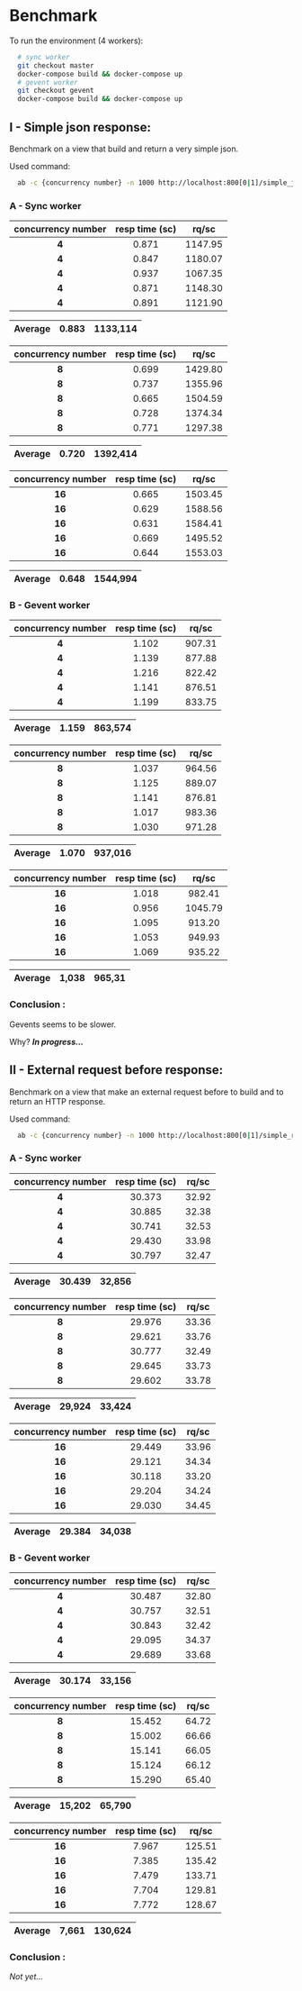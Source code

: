 # Benchmark

To run the environment (4 workers):

```sh
  # sync worker
  git checkout master
  docker-compose build && docker-compose up
  # gevent worker
  git checkout gevent
  docker-compose build && docker-compose up
```


## I - Simple json response:

Benchmark on a view that build and return a very simple json.

Used command:
```sh
  ab -c {concurrency number} -n 1000 http://localhost:800[0|1]/simple_json
```

### A - Sync worker
| concurrency number   | resp time (sc) | rq/sc       |
| :---:                | :---:          | :---:       |
|         **4**        |    0.871       |  1147.95    |
|         **4**        |    0.847       |  1180.07    |
|         **4**        |    0.937       |  1067.35    |
|         **4**        |    0.871       |  1148.30    |
|         **4**        |    0.891       |  1121.90    |

|         Average      |    0.883       |  1133,114   |
| :---:                | :---:          | :---:       |


| concurrency number   | resp time (sc) | rq/sc       |
| :---:                | :---:          | :---:       |
|         **8**        |    0.699       |  1429.80    |
|         **8**        |    0.737       |  1355.96    |
|         **8**        |    0.665       |  1504.59    |
|         **8**        |    0.728       |  1374.34    |
|         **8**        |    0.771       |  1297.38    |

|         Average      |    0.720       |  1392,414   |
| :---:                | :---:          | :---:       |

| concurrency number   | resp time (sc) | rq/sc       |
| :---:                | :---:          | :---:       |
|         **16**       |    0.665       |  1503.45    |
|         **16**       |    0.629       |  1588.56    |
|         **16**       |    0.631       |  1584.41    |
|         **16**       |    0.669       |  1495.52    |
|         **16**       |    0.644       |  1553.03    |

|         Average      |    0.648       |  1544,994   |
| :---:                | :---:          | :---:       |

### B - Gevent worker

| concurrency number   | resp time (sc) | rq/sc       |
| :---:                | :---:          | :---:       |
|         **4**        |    1.102       |  907.31     |
|         **4**        |    1.139       |  877.88     |
|         **4**        |    1.216       |  822.42     |
|         **4**        |    1.141       |  876.51     |
|         **4**        |    1.199       |  833.75     |

|         Average      |    1.159       |  863,574    |
| :---:                | :---:          | :---:       |


| concurrency number   | resp time (sc) | rq/sc       |
| :---:                | :---:          | :---:       |
|         **8**        |    1.037       |  964.56     |
|         **8**        |    1.125       |  889.07     |
|         **8**        |    1.141       |  876.81     |
|         **8**        |    1.017       |  983.36     |
|         **8**        |    1.030       |  971.28     |

|         Average      |    1.070       |  937,016    |
| :---:                | :---:          | :---:       |

| concurrency number   | resp time (sc) | rq/sc       |
| :---:                | :---:          | :---:       |
|         **16**       |    1.018       |  982.41     |
|         **16**       |    0.956       |  1045.79    |
|         **16**       |    1.095       |  913.20     |
|         **16**       |    1.053       |  949.93     |
|         **16**       |    1.069       |  935.22     |

|         Average      |    1,038       |  965,31     |
| :---:                | :---:          | :---:       |


### __Conclusion :__

Gevents seems to be slower.
 
Why? **_In progress..._**


## II - External request before response:

Benchmark on a view that make an external request before to build and to return an HTTP response.

Used command:
```sh
  ab -c {concurrency number} -n 1000 http://localhost:800[0|1]/simple_request/0
```

### A - Sync worker
| concurrency number   | resp time (sc) | rq/sc       |
| :---:                | :---:          | :---:       |
|         **4**        |    30.373      |  32.92      |
|         **4**        |    30.885      |  32.38      |
|         **4**        |    30.741      |  32.53      |
|         **4**        |    29.430      |  33.98      |
|         **4**        |    30.797      |  32.47      |

|         Average      |    30.439      |  32,856     |
| :---:                | :---:          | :---:       |


| concurrency number   | resp time (sc) | rq/sc       |
| :---:                | :---:          | :---:       |
|         **8**        |    29.976      |  33.36      |
|         **8**        |    29.621      |  33.76      |
|         **8**        |    30.777      |  32.49      |
|         **8**        |    29.645      |  33.73      |
|         **8**        |    29.602      |  33.78      |

|         Average      |    29,924      |  33,424     |
| :---:                | :---:          | :---:       |

| concurrency number   | resp time (sc) | rq/sc       |
| :---:                | :---:          | :---:       |
|         **16**       |    29.449      |  33.96      |
|         **16**       |    29.121      |  34.34      |
|         **16**       |    30.118      |  33.20      |
|         **16**       |    29.204      |  34.24      |
|         **16**       |    29.030      |  34.45      |

|         Average      |    29.384      |  34,038     |
| :---:                | :---:          | :---:       |


### B - Gevent worker

| concurrency number   | resp time (sc) | rq/sc       |
| :---:                | :---:          | :---:       |
|         **4**        |    30.487      |  32.80      |
|         **4**        |    30.757      |  32.51      |
|         **4**        |    30.843      |  32.42      |
|         **4**        |    29.095      |  34.37      |
|         **4**        |    29.689      |  33.68      |

|         Average      |    30.174      |  33,156     |
| :---:                | :---:          | :---:       |


| concurrency number   | resp time (sc) | rq/sc       |
| :---:                | :---:          | :---:       |
|         **8**        |    15.452      |  64.72      |
|         **8**        |    15.002      |  66.66      |
|         **8**        |    15.141      |  66.05      |
|         **8**        |    15.124      |  66.12      |
|         **8**        |    15.290      |  65.40      |

|         Average      |    15,202      |  65,790     |
| :---:                | :---:          | :---:       |

| concurrency number   | resp time (sc) | rq/sc       |
| :---:                | :---:          | :---:       |
|         **16**       |    7.967       |  125.51     |
|         **16**       |    7.385       |  135.42     |
|         **16**       |    7.479       |  133.71     |
|         **16**       |    7.704       |  129.81     |
|         **16**       |    7.772       |  128.67     |

|         Average      |    7,661       |  130,624    |
| :---:                | :---:          | :---:       |


### __Conclusion :__

_Not yet..._
 
